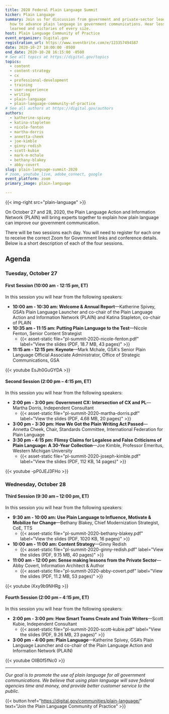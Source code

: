 ```yaml
---
title: 2020 Federal Plain Language Summit
kicker: Plain Language
summary: Join us for discussion from government and private-sector leaders on
  how to advance plain language in government communications. Hear lessons
  learned and victories of every size.
host: Plain Language Community of Practice
event_organizer: Digital.gov
registration_url: https://www.eventbrite.com/e/123357494587
date: 2020-10-27 10:00:00 -0500
end_date: 2020-10-28 16:15:00 -0500
# See all topics at https://digital.gov/topics
topics:
  - content
  - content-strategy
  - cx
  - professional-development
  - training
  - user-experience
  - writing
  - plain-language
  - plain-language-community-of-practice
# See all authors at https://digital.gov/authors
authors:
  - katherine-spivey
  - katina-stapleton
  - nicole-fenton
  - martha-dorris
  - annetta-cheek
  - joe-kimble
  - ginny-redish
  - scott-kubie
  - mark-m-mchale 
  - bethany-blakey
  - abby-covert  
slug: plain-language-summit-2020
# zoom, youtube_live, adobe_connect, google
event_platform: zoom
primary_image: plain-language

---
```


{{< img-right src="plain-language" >}}

On October 27 and 28, 2020, the Plain Language Action and Information Network (PLAIN) will bring experts together to explain how plain language can improve our government communication.

There will be two sessions each day. You will need to register for each one to receive the correct Zoom for Government links and conference details. Below is a short description of each of the four sessions. 

## Agenda

### Tuesday, October 27

#### First Session (10:00 am - 12:15 pm, ET)

In this session you will hear from the following speakers:

* **10:00 am - 10:30 am: Welcome & Annual Report**&mdash;Katherine Spivey, GSA’s Plain Language Launcher and co-chair of the Plain Language Action and Information Network (PLAIN) and Katina Stapleton, co-chair of PLAIN
* **10:35 am - 11:15 am: Putting Plain Language to the Test**&mdash;Nicole Fenton, Senior Content Strategist
  - {{< asset-static file="pl-summit-2020-nicole-fenton.pdf" label="View the slides (PDF, 18.7 MB, 43 pages)" >}}
* **11:15 am - 12:15 pm: Keynote**&mdash;Mark Mchale, GSA's Senior Plain Language Official Associate Administrator, Office of Strategic Communications, GSA

{{< youtube EsJh0GuGYDA >}}

#### Second Session (2:00 pm – 4:15 pm, ET)

In this session you will hear from the following speakers:

* **2:00 pm - 3:00 pm: Government CX: Intersection of CX and PL**&mdash;Martha Dorris, Independent Consultant
  - {{< asset-static file="pl-summit-2020-martha-dorris.pdf" label="View the slides (PDF, 4.68 MB, 20 pages)" >}}
* **3:00 pm - 3:30 pm: How We Got the Plain Writing Act Passed**&mdash;Annetta Cheek, Chair, Standards Committee, International Federation for Plain Language
* **3:30 pm - 4:15 pm: Flimsy Claims for Legalese and False Criticisms of Plain Language: A 30-Year Collection**&mdash;Joe Kimble, Professor Emeritus, Western Michigan University
  - {{< asset-static file="pl-summit-2020-joseph-kimble.pdf" label="View the slides (PDF, 112 KB, 14 pages)" >}}


{{< youtube -pP0JEJ3FHo >}}

### Wednesday, October 28

#### Third Session (9:30 am – 12:00 pm, ET)

In this session you will hear from the following speakers:

* **9:30 am - 10:00 am: Use Plain Language to Influence, Motivate & Mobilize for Change**&mdash;Bethany Blakey, Chief Modernization Strategist, CoE, TTS
  - {{< asset-static file="pl-summit-2020-bethany-blakey.pdf" label="View the slides (PDF, 1020 KB, 16 pages)" >}}
* **10:00 am - 11:00 am: Content Strategy**&mdash;Ginny Redish
  - {{< asset-static file="pl-summit-2020-ginny-redish.pdf" label="View the slides (PDF, 9.15 MB, 40 pages)" >}}
* **11:00 am - 12:00 pm: Sense making lessons from the Private Sector**&mdash;Abby Covert, Information Architect & Author
  - {{< asset-static file="pl-summit-2020-abby-covert.pdf" label="View the slides (PDF, 11.2 MB, 53 pages)" >}}

{{< youtube iXxy9b9NHRg >}}

#### Fourth Session (2:00 pm – 4:15 pm, ET)

In this session you will hear from the following speakers:

* **2:00 pm - 3:00 pm: How Smart Teams Create and Train Writers**&mdash;Scott Kubie, Independent Consultant
  - {{< asset-static file="pl-summit-2020-scott-kubie.pdf" label="View the slides (PDF, 9.26 MB, 23 pages)" >}}
* **3:00 pm - 4:00 pm: Plain Language**&mdash;Katherine Spivey, GSA’s Plain Language Launcher and co-chair of the Plain Language Action and Information Network (PLAIN)

{{< youtube OllB0f5fNc0 >}}

---

_Our goal is to promote the use of plain language for all government communications. We believe that using plain language will save federal agencies time and money, and provide better customer service to the public._

{{< button href="https://digital.gov/communities/plain-language/" text="Join the Plain Language Community of Practice" >}}
